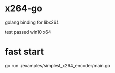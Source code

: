 # x264-go
golang binding for libx264

test passed win10 x64

# fast start

go run ./examples/simplest_x264_encoder/main.go
